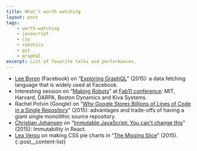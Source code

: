 ```yaml
---
title: What’s worth watching
layout: post
tags:
    - worth-watching
    - javascript
    - css
    - robotics
    - git
    - graphql
excerpt: List of favorite talks and performances.
---
```


- [Lee Byron](https://twitter.com/leeb) (Facebook) on “[Exploring GraphQL](http://youtu.be/WQLzZf34FJ8)” (2015): a data fetching language
that is widely used at Facebook.
- Interesting session on “[Making Robots](http://youtu.be/OcFOWIq3cIc)” at [Fab11 conference](http://www.fab11.org):
MIT, Harvard, DARPA, Boston Dynamics and Kiva Systems.
- Rachel Potvin (Google) on “[Why Google Stores Billions of Lines of Code in a Single Repository](http://youtu.be/W71BTkUbdqE)” (2015):
advantages and trade-offs of having a giant single monolithic source repository.
- [Christian Johansen](https://twitter.com/cjno) on “[Immutable JavaScript: You can't change this](http://youtu.be/wA98Coal4jk)” (2015):
Immutability in React.
- [Lea Verou](https://twitter.com/LeaVerou) on making CSS pie charts in “[The Missing Slice](http://youtu.be/s4HdeJctq-A)” (2015).
{:.post__content-list}
